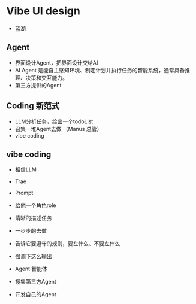 # Vibe UI design
 - 蓝湖

 ## Agent
 - 界面设计Agent，把界面设计交给AI
 - AI Agent 是能自主感知环境、制定计划并执行任务的智能系统，通常具备推理、决策和交互能力。
 - 第三方提供的Agent

## Coding 新范式
 - LLM分析任务，给出一个todoList
 - 召集一堆Agent去做 （Manus 总管）
 - vibe coding

## vibe coding
 - 相信LLM 
 - Trae
 - Prompt
 - 给他一个角色role
 - 清晰的描述任务
 - 一步步的去做
 - 告诉它要遵守的规则，要左什么、不要左什么
 - 强调下这么输出

- Agent 智能体
 - 搜集第三方Agent
 - 开发自己的Agent
